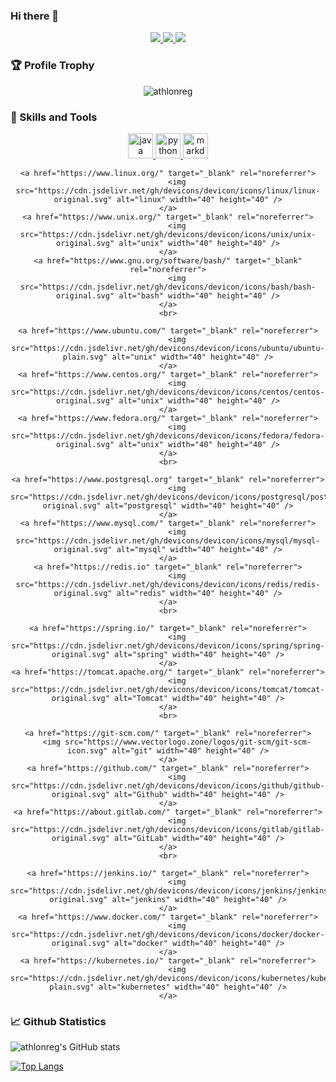 ### Hi there 👋

<p align="center">
    <a title="Github Total Stars" target="_blank" href="https://github.com/athlonreg">
        <img src="https://img.shields.io/github/stars/athlonreg.svg?logo=star&label=Total%20Stars&color=success" />
    </a>
    <a title="Github Followers" target="_blank" href="https://github.com/athlonreg">
        <img src="https://img.shields.io/badge/dynamic/json?label=GitHub&suffix=%20followers&query=%24.data.totalSubs&url=https%3A%2F%2Fapi.spencerwoo.com%2Fsubstats%2F%3Fsource%3Dgithub%26queryKey%3Dathlonreg&color=blue&logo=github&longCache=true" />
    </a>
    <a title="My Blog Site" target="_blank" href="https://blog.tlhub.cn/">
        <img src="https://img.shields.io/badge/%E5%8D%9A%E5%AE%A2%20-blog.tlhub.cn-orange" />
    </a>
</p>

### 🏆 Profile Trophy

<p align="center">
	<img src="https://github-profile-trophy.vercel.app/?username=athlonreg&title=Stars,Followers,MultiLanguage,Commits,Issues&margin-w=15&margin-h=15" alt="athlonreg" />
</p>

### 🔨 Skills and Tools

<div align="center">
	<a href="https://www.java.com" target="_blank" rel="noreferrer">
		<img src="https://cdn.jsdelivr.net/gh/devicons/devicon/icons/java/java-original.svg" alt="java" width="40" height="40" />
	</a>
	<a href="https://python.org" target="_blank" rel="noreferrer">
		<img src="https://cdn.jsdelivr.net/gh/devicons/devicon/icons/python/python-original.svg" alt="python" width="40" height="40" />
	</a>
	<a href="https://github.com" target="_blank" rel="noreferrer">
		<img src="https://cdn.jsdelivr.net/gh/devicons/devicon/icons/markdown/markdown-original.svg" alt="markdown" width="40" height="40" />
	</a>
	<br>
	
	<a href="https://www.linux.org/" target="_blank" rel="noreferrer">
		<img src="https://cdn.jsdelivr.net/gh/devicons/devicon/icons/linux/linux-original.svg" alt="linux" width="40" height="40" />
	</a>
	<a href="https://www.unix.org/" target="_blank" rel="noreferrer">
		<img src="https://cdn.jsdelivr.net/gh/devicons/devicon/icons/unix/unix-original.svg" alt="unix" width="40" height="40" />
	</a>
	<a href="https://www.gnu.org/software/bash/" target="_blank" rel="noreferrer">
		<img src="https://cdn.jsdelivr.net/gh/devicons/devicon/icons/bash/bash-original.svg" alt="bash" width="40" height="40" />
	</a>
	<br>
	
	<a href="https://www.ubuntu.com/" target="_blank" rel="noreferrer">
		<img src="https://cdn.jsdelivr.net/gh/devicons/devicon/icons/ubuntu/ubuntu-plain.svg" alt="unix" width="40" height="40" />
	</a>
	<a href="https://www.centos.org/" target="_blank" rel="noreferrer">
		<img src="https://cdn.jsdelivr.net/gh/devicons/devicon/icons/centos/centos-original.svg" alt="unix" width="40" height="40" />
	</a>
	<a href="https://www.fedora.org/" target="_blank" rel="noreferrer">
		<img src="https://cdn.jsdelivr.net/gh/devicons/devicon/icons/fedora/fedora-original.svg" alt="unix" width="40" height="40" />
	</a>
	<br>
	
	<a href="https://www.postgresql.org" target="_blank" rel="noreferrer">
		<img src="https://cdn.jsdelivr.net/gh/devicons/devicon/icons/postgresql/postgresql-original.svg" alt="postgresql" width="40" height="40" />
	</a>
	<a href="https://www.mysql.com/" target="_blank" rel="noreferrer">
		<img src="https://cdn.jsdelivr.net/gh/devicons/devicon/icons/mysql/mysql-original.svg" alt="mysql" width="40" height="40" />
	</a>
	<a href="https://redis.io" target="_blank" rel="noreferrer">
		<img src="https://cdn.jsdelivr.net/gh/devicons/devicon/icons/redis/redis-original.svg" alt="redis" width="40" height="40" />
	</a>
	<br>
	
	<a href="https://spring.io/" target="_blank" rel="noreferrer">
		<img src="https://cdn.jsdelivr.net/gh/devicons/devicon/icons/spring/spring-original.svg" alt="spring" width="40" height="40" />
	</a>
	<a href="https://tomcat.apache.org/" target="_blank" rel="noreferrer">
		<img src="https://cdn.jsdelivr.net/gh/devicons/devicon/icons/tomcat/tomcat-original.svg" alt="Tomcat" width="40" height="40" />
	</a>
	<br>
	
	<a href="https://git-scm.com/" target="_blank" rel="noreferrer">
		<img src="https://www.vectorlogo.zone/logos/git-scm/git-scm-icon.svg" alt="git" width="40" height="40" />
	</a>
	<a href="https://github.com/" target="_blank" rel="noreferrer">
		<img src="https://cdn.jsdelivr.net/gh/devicons/devicon/icons/github/github-original.svg" alt="Github" width="40" height="40" />
	</a>
	<a href="https://about.gitlab.com/" target="_blank" rel="noreferrer">
		<img src="https://cdn.jsdelivr.net/gh/devicons/devicon/icons/gitlab/gitlab-original.svg" alt="GitLab" width="40" height="40" />
	</a>
	<br>
	
	<a href="https://jenkins.io/" target="_blank" rel="noreferrer">
		<img src="https://cdn.jsdelivr.net/gh/devicons/devicon/icons/jenkins/jenkins-original.svg" alt="jenkins" width="40" height="40" />
	</a>
	<a href="https://www.docker.com/" target="_blank" rel="noreferrer">
		<img src="https://cdn.jsdelivr.net/gh/devicons/devicon/icons/docker/docker-original.svg" alt="docker" width="40" height="40" />
	</a>
	<a href="https://kubernetes.io/" target="_blank" rel="noreferrer">
		<img src="https://cdn.jsdelivr.net/gh/devicons/devicon/icons/kubernetes/kubernetes-plain.svg" alt="kubernetes" width="40" height="40" />
	</a>
</div>

### 📈 Github Statistics

![athlonreg's GitHub stats](https://github-readme-stats.vercel.app/api?username=athlonreg&count_private=true&show_icons=true&theme=dark)

[![Top Langs](https://github-readme-stats.vercel.app/api/top-langs/?username=athlonreg&layout=compact&langs_count=8)](https://github.com/athlonreg)
